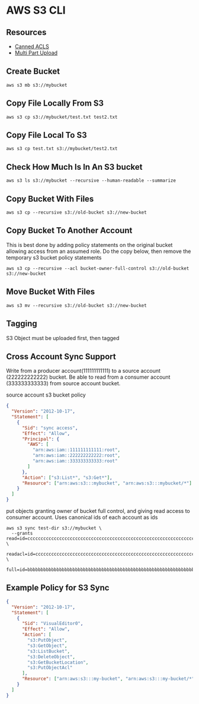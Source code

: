 # AWS S3 CLI

## Resources

- [Canned ACLS](https://docs.aws.amazon.com/AmazonS3/latest/dev/acl-overview.html#canned-acl)
- [Multi Part Upload](https://aws.amazon.com/premiumsupport/knowledge-center/s3-multipart-upload-cli/)

## Create Bucket

```console
aws s3 mb s3://mybucket
```

## Copy File Locally From S3

```console
aws s3 cp s3://mybucket/test.txt test2.txt
```

## Copy File Local To S3

```console
aws s3 cp test.txt s3://mybucket/test2.txt
```

## Check How Much Is In An S3 bucket

```console
aws s3 ls s3://mybucket --recursive --human-readable --summarize
```

## Copy Bucket With Files

```console
aws s3 cp --recursive s3://old-bucket s3://new-bucket
```

## Copy Bucket To Another Account

This is best done by adding policy statements on the original bucket allowing
access from an assumed role. Do the copy below, then remove the temporary s3
bucket policy statements

```console
aws s3 cp --recursive --acl bucket-owner-full-control s3://old-bucket s3://new-bucket
```

## Move Bucket With Files

```console
aws s3 mv --recursive s3://old-bucket s3://new-bucket
```

## Tagging

S3 Object must be uploaded first, then tagged

## Cross Account Sync Support

Write from a producer account(111111111111) to a source account (222222222222)
bucket. Be able to read from a consumer account (333333333333) from source
account bucket.

source account s3 bucket policy

```json
{
  "Version": "2012-10-17",
  "Statement": [
    {
      "Sid": "sync access",
      "Effect": "Allow",
      "Principal": {
        "AWS": [
          "arn:aws:iam::111111111111:root",
          "arn:aws:iam::222222222222:root",
          "arn:aws:iam::333333333333:root"
        ]
      },
      "Action": ["s3:List*", "s3:Get*"],
      "Resource": ["arn:aws:s3:::mybucket", "arn:aws:s3:::mybucket/*"]
    }
  ]
}
```

put objects granting owner of bucket full control, and giving read access to
consumer account. Uses canonical ids of each account as ids

```console
aws s3 sync test-dir s3://mybucket \
  --grants read=id=cccccccccccccccccccccccccccccccccccccccccccccccccccccccccccccccc \
           readacl=id=cccccccccccccccccccccccccccccccccccccccccccccccccccccccccccccccc \
           full=id=bbbbbbbbbbbbbbbbbbbbbbbbbbbbbbbbbbbbbbbbbbbbbbbbbbbbbbbbbbbbbbbb
```

## Example Policy for S3 Sync

```json
{
  "Version": "2012-10-17",
  "Statement": [
    {
      "Sid": "VisualEditor0",
      "Effect": "Allow",
      "Action": [
        "s3:PutObject",
        "s3:GetObject",
        "s3:ListBucket",
        "s3:DeleteObject",
        "s3:GetBucketLocation",
        "s3:PutObjectAcl"
      ],
      "Resource": ["arn:aws:s3:::my-bucket", "arn:aws:s3:::my-bucket/*"]
    }
  ]
}
```
